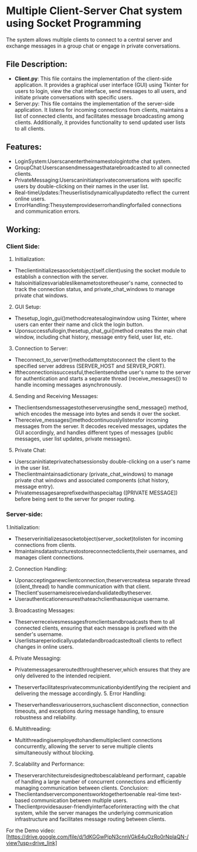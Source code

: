 # Multiple Client-Server Chat system using Socket Programming

The system allows multiple clients to connect to a central server and exchange messages in a group chat or engage in private conversations.

## File Description:

* **Client.py**: This file contains the implementation of the client-side application. It provides a graphical user interface (GUI) using Tkinter for users to login, view the chat interface, send messages to all users, and initiate private conversations with specific users.
* Server.py: This file contains the implementation of the server-side application. It listens for incoming connections from clients, maintains a list of connected clients, and facilitates message broadcasting among clients. Additionally, it provides functionality to send updated user lists to all clients.

## Features:

- LoginSystem:Userscanentertheirnamestologintothe
chat system.
- GroupChat:Userscansendmessagesthatarebroadcasted
to all connected clients.  
- PrivateMessaging:Userscaninitiateprivateconversations with specific users by double-clicking on their names in the user list.
- Real-timeUpdates:Theuserlistisdynamicallyupdatedto reflect the current online users.
- ErrorHandling:Thesystemprovideserrorhandlingforfailed connections and communication errors.

## Working:

### Client Side:
1. Initialization:
- Theclientinitializesasocketobject(self.client)using
the socket module to establish a connection with the
server.
- Italsoinitializesvariableslikenametostoretheuser's
name, connected to track the connection status, and private_chat_windows to manage private chat windows.
2. GUI Setup:
- Thesetup_login_gui()methodcreatesaloginwindow
using Tkinter, where users can enter their name and
click the login button.
- Uponsuccessfullogin,thesetup_chat_gui()method
creates the main chat window, including chat history, message entry field, user list, etc.
3. Connection to Server:
 
- Theconnect_to_server()methodattemptstoconnect the client to the specified server address (SERVER_HOST and SERVER_PORT).
- Iftheconnectionissuccessful,theclientsendsthe user's name to the server for authentication and starts a separate thread (receive_messages()) to handle incoming messages asynchronously.
4. Sending and Receiving Messages:
- Theclientsendsmessagestotheserverusingthe
send_message() method, which encodes the message
into bytes and sends it over the socket.
- Thereceive_messages()methodcontinuouslylistensfor
incoming messages from the server. It decodes received messages, updates the GUI accordingly, and handles different types of messages (public messages, user list updates, private messages).
5. Private Chat:
- Userscaninitiateprivatechatsessionsby
double-clicking on a user's name in the user list.
- Theclientmaintainsadictionary
(private_chat_windows) to manage private chat windows and associated components (chat history, message entry).
- Privatemessagesareprefixedwithaspecialtag ([PRIVATE MESSAGE]) before being sent to the server for proper routing.

### Server-side:

1.Initialization:
- Theserverinitializesasocketobject(server_socket)tolisten
for incoming connections from clients.
- Itmaintainsdatastructurestostoreconnectedclients,their
usernames, and manages client connections.
2. Connection Handling:
- Uponacceptinganewclientconnection,theservercreatesa
separate thread (client_thread) to handle communication
with that client.
- Theclient'susernameisreceivedandvalidatedbytheserver.
- Userauthenticationensuresthateachclienthasaunique
username.
3. Broadcasting Messages:
- Theserverreceivesmessagesfromclientsandbroadcasts
them to all connected clients, ensuring that each message is
prefixed with the sender's username.
- Userlistsareperiodicallyupdatedandbroadcastedtoall
clients to reflect changes in online users.
4. Private Messaging:
- Privatemessagesareroutedthroughtheserver,which
ensures that they are only delivered to the intended recipient.
- Theserverfacilitatesprivatecommunicationbyidentifying
the recipient and delivering the message accordingly. 5. Error Handling:

- Theserverhandlesvariouserrors,suchasclient disconnection, connection timeouts, and exceptions during message handling, to ensure robustness and reliability.
6. Multithreading:
- Multithreadingisemployedtohandlemultipleclient
connections concurrently, allowing the server to serve multiple clients simultaneously without blocking.
7. Scalability and Performance:
- Theserverarchitectureisdesignedtobescalableand
performant, capable of handling a large number of concurrent connections and efficiently managing communication between clients.
Conclusion:
- Theclientandservercomponentsworktogethertoenable real-time text-based communication between multiple users.
- Theclientprovidesauser-friendlyinterfaceforinteracting with the chat system, while the server manages the underlying communication infrastructure and facilitates message routing between clients.



For the Demo video: [https://drive.google.com/file/d/1dKGGwPipN3cnnVGk64uOzRo0rNplaQN-/view?usp=drive_link]
